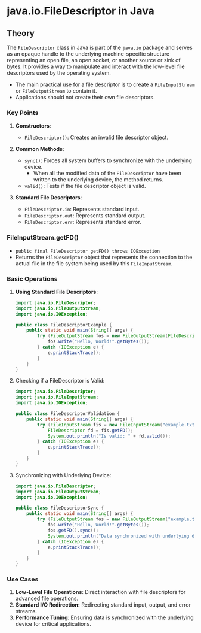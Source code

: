 # java.io.FileDescriptor in Java

## Theory

The `FileDescriptor` class in Java is part of the `java.io` package and serves as an opaque handle to the underlying machine-specific structure representing an open file, an open socket, or another source or sink of bytes. It provides a way to manipulate and interact with the low-level file descriptors used by the operating system.

- The main practical use for a file descriptor is to create a `FileInputStream` or `FileOutputStream` to contain it.
- Applications should not create their own file descriptors.

### Key Points

1. **Constructors**:

   - `FileDescriptor()`: Creates an invalid file descriptor object.

2. **Common Methods**:

   - `sync()`: Forces all system buffers to synchronize with the underlying device.
     - When all the modified data of the `FileDescriptor` have been written to the underlying device, the method returns.
   - `valid()`: Tests if the file descriptor object is valid.

3. **Standard File Descriptors**:
   - `FileDescriptor.in`: Represents standard input.
   - `FileDescriptor.out`: Represents standard output.
   - `FileDescriptor.err`: Represents standard error.

### FileInputStream.getFD()

- `public final FileDescriptor getFD() throws IOException`
- Returns the `FileDescriptor` object that represents the connection to the actual file in the file system being used by this `FileInputStream`.

### Basic Operations

1. **Using Standard File Descriptors**:

   ```java
   import java.io.FileDescriptor;
   import java.io.FileOutputStream;
   import java.io.IOException;

   public class FileDescriptorExample {
       public static void main(String[] args) {
           try (FileOutputStream fos = new FileOutputStream(FileDescriptor.out)) {
               fos.write("Hello, World!".getBytes());
           } catch (IOException e) {
               e.printStackTrace();
           }
       }
   }
   ```

2. Checking if a FileDescriptor is Valid:

   ```java
   import java.io.FileDescriptor;
   import java.io.FileInputStream;
   import java.io.IOException;

   public class FileDescriptorValidation {
       public static void main(String[] args) {
           try (FileInputStream fis = new FileInputStream("example.txt")) {
               FileDescriptor fd = fis.getFD();
               System.out.println("Is valid: " + fd.valid());
           } catch (IOException e) {
               e.printStackTrace();
           }
       }
   }
   ```

3. Synchronizing with Underlying Device:

   ```java
   import java.io.FileDescriptor;
   import java.io.FileOutputStream;
   import java.io.IOException;

   public class FileDescriptorSync {
       public static void main(String[] args) {
           try (FileOutputStream fos = new FileOutputStream("example.txt")) {
               fos.write("Hello, World!".getBytes());
               fos.getFD().sync();
               System.out.println("Data synchronized with underlying device.");
           } catch (IOException e) {
               e.printStackTrace();
           }
       }
   }
   ```

### Use Cases

1. **Low-Level File Operations**: Direct interaction with file descriptors for advanced file operations.
2. **Standard I/O Redirection:** Redirecting standard input, output, and error streams.
3. **Performance Tuning**: Ensuring data is synchronized with the underlying device for critical applications.
